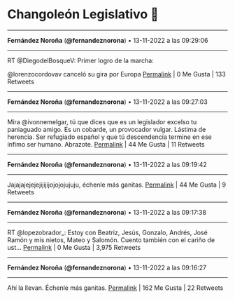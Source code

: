 # Changoleón Legislativo 🙈
*****
**Fernández Noroña** (**@fernandeznorona**) • 13-11-2022 a las 09:29:06
*****
RT @DiegodelBosqueV: Primer logro de la marcha:


@lorenzocordovav canceló su gira por Europa
[Permalink](https://twitter.com/fernandeznorona/status/1591845623174778971) | 0 Me Gusta | 133 Retweets
*****
**Fernández Noroña** (**@fernandeznorona**) • 13-11-2022 a las 09:27:03
*****
Mira @ivonnemelgar, tú que dices que es un legislador excelso tu paniaguado amigo. Es un cobarde, un provocador vulgar. Lástima de herencia. Ser refugiado español y que tú descendencia termine en ese ínfimo ser humano. Abrazote.
[Permalink](https://twitter.com/fernandeznorona/status/1591845110018609154) | 44 Me Gusta | 11 Retweets
*****
**Fernández Noroña** (**@fernandeznorona**) • 13-11-2022 a las 09:19:42
*****
Jajajajejejejijijijojojojujuju, échenle más ganitas.
[Permalink](https://twitter.com/fernandeznorona/status/1591843258531221504) | 44 Me Gusta | 9 Retweets
*****
**Fernández Noroña** (**@fernandeznorona**) • 13-11-2022 a las 09:17:38
*****
RT @lopezobrador_: Estoy con Beatriz, Jesús, Gonzalo, Andrés, José Ramón y mis nietos, Mateo y Salomón. Cuento también con el cariño de ust…
[Permalink](https://twitter.com/fernandeznorona/status/1591842738521403394) | 0 Me Gusta | 3,975 Retweets
*****
**Fernández Noroña** (**@fernandeznorona**) • 13-11-2022 a las 09:16:27
*****
Ahí la llevan. Échenle más ganitas.
[Permalink](https://twitter.com/fernandeznorona/status/1591842440897777664) | 162 Me Gusta | 22 Retweets